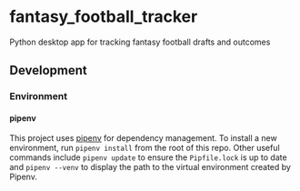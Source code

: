 # fantasy_football_tracker

Python desktop app for tracking fantasy football drafts and outcomes

## Development

### Environment

#### pipenv

This project uses [pipenv](https://pipenv.pypa.io/en/latest/) for dependency management. To install a new environment, run `pipenv install` from the root of this repo. Other useful commands include `pipenv update` to ensure the `Pipfile.lock` is up to date and `pipenv --venv` to display the path to the virtual environment created by Pipenv.
